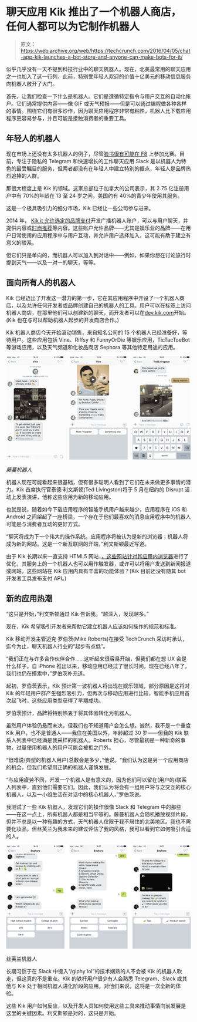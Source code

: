 # 聊天应用 Kik 推出了一个机器人商店，任何人都可以为它制作机器人

> 原文：<https://web.archive.org/web/https://techcrunch.com/2016/04/05/chat-app-kik-launches-a-bot-store-and-anyone-can-make-bots-for-it/>

似乎几乎没有一天不提到科技行业中的聊天机器人。现在，北美最常用的聊天应用之一也加入了这一行列，此前，特别受年轻人欢迎的价值十亿美元的移动信息服务向机器人敞开了大门。

首先，让我们检查一下什么是机器人。它们是遵循特定指令与用户交互的自动化帐户。它们通常提供内容——像 GIF 或天气预报——但是可以通过编程做各种各样的事情。围绕它们有很多炒作，因为聊天应用程序非常有粘性，机器人比下载应用程序更容易参与，并且可能是接触消费者的重要工具。

## 年轻人的机器人

现在市场上还没有太多机器人的例子，尽管[脸书很有可能在 F8](https://web.archive.org/web/20230313073330/https://techcrunch.com/2016/01/05/facebook-messenger-bots/) 上参加比赛。目前，专注于隐私的 Telegram 和快速增长的工作聊天应用 Slack 是以机器人为特色的最受瞩目的服务，但两者都没有在年轻人中建立特别的据点，年轻人是品牌热烈追捧的人群。

那很大程度上是 Kik 的领域。这家总部位于加拿大的公司表示，其 2.75 亿注册用户中有 70%的年龄在 13 至 24 岁之间，美国约有 40%的青少年使用其服务。

这是一个极具吸引力的细分市场，Kik 已经让一些公司参与进来。

2014 年， [Kik it 允许选定的品牌支付](https://web.archive.org/web/20230313073330/https://techcrunch.com/2014/11/06/kik-introduces-promoted-chats-to-let-brands-on-its-messaging-app-and-finally-make-money/)开发广播机器人账户，可以与用户聊天，并提供内容或[时尚推荐](https://web.archive.org/web/20230313073330/https://techcrunch.com/2015/12/21/kik-invests-in-its-platform-buys-fashion-startup-behind-popular-kik-bot/)等内容。这些账户允许品牌——尤其是娱乐业的品牌——在用户日常使用的应用程序中与用户互动，并允许用户选择加入，这可能有助于建立有意义的联系。

但它们只是单向的，而机器人可以加入到对话中——例如，如果你想在讨论旅行时提到天气——以及一对一的聊天，等等。

## 面向所有人的机器人

Kik 已经迈出了开发这一潜力的第一步，它在其应用程序中开设了一个机器人商店，以及允许任何开发者或品牌创建自己的机器人的工具。用户可以在标签上访问机器人商店，在那里他们可以创建新的聊天，而开发者可以在[dev.kik.com](https://web.archive.org/web/20230313073330/https://dev.kik.com/#/home)开始。(Kik 也在与可以帮助机器人起步的开发商店合作。)

Kik 机器人商店今天开始滚动销售，来自知名公司的 15 个机器人已经准备好，等待用户。这些应用包括 Vine、Riffsy 和 FunnyOrDie 等娱乐应用，TicTacToeBot 等游戏应用，以及天气频道和化妆品商店 Sephora 等其他特定用途的应用。

![vine bot](img/ca2cb90d9977ba0b857b9bfdeeadd689.png)

*藤蔓机器人*

机器人现在可能看起来很基础，但有很多聪明人看到了它们在未来做更多事情的潜力。Kik 首席执行官泰德·利文斯顿(Ted Livingston)将于 5 月在纽约的 Disrupt 活动上发表演讲，他称这些应用为新的移动应用。

也就是说，随着如今下载应用程序的智能手机用户越来越少，应用程序在 iOS 和 Android 之间架起了一座桥梁，一个存在于他们最喜欢的消息应用程序中的机器人可能是与消费者互动的更好方式。

“聊天将成为下一个伟大的操作系统。应用程序将被认为是新的浏览器；机器人将成为新的网站。这是一个新互联网的开端，”利文斯顿最近写道。

由于 Kik 长期以来一直支持 HTML5 网站，[，这些网站针对其应用内浏览器](https://web.archive.org/web/20230313073330/https://techcrunch.com/2015/04/14/kik-full-browser/)进行了优化，其服务上的一个机器人也可以用作触发器，或许可以将用户发送到新闻报道或网站，这些网站在 Kik 应用内具有丰富的功能体验？(Kik 目前还没有随其 bot 开发者工具发布支付 API。)

## 新的应用热潮

“这只是开始，”利文斯顿通过 Kik 告诉我。“越深入，发现越多。”

现在，Kik 希望吸引开发者来帮助它建立机器人应该如何操作的规范和标准。

Kik 移动开发主管迈克·罗伯茨(Mike Roberts)在接受 TechCrunch 采访时承认，迄今为止，聊天机器人行业的“起步有点低”。

“我们正在与许多合作伙伴合作……这听起来很容易开始，但我们都在想 UX 会是什么样子。自 iPhone 推出以来，移动应用已经过了很长时间，现在已经八年了，我们也仍在摸索中，”罗伯茨补充道。

起初，罗伯茨表示，Kik 预计第一波机器人将出现在娱乐领域，部分原因是这将对 Kik 的年轻用户群产生强烈吸引力，但再次与移动应用进行比较，智能手机应用首次起飞时，这些应用类型获得了早期成功。

罗伯茨预计，品牌将特别热衷于将其体验转化为机器人。

虽然用户体验仍悬而未决，但我们也不知道用户会怎么想。诚然，我不是一个重度 Kik 用户，也不是普通人——我住在美国以外，年龄超过 30 岁——但我的 Kik 联系人列表中已经满是我采样的机器人。Roberts 担心，尽管最初是一种新奇的事物，过量使用机器人的用户可能会被拒之门外。

“很难说(典型的机器人用户)总数会是多少，”他说。“我们认为这是另一个应用商店的机会，但我们希望用正确的机器人谨慎发展。

“与应用疲劳不同，开发一个机器人是有意义的，因为他们可以留在(用户的)联系人列表中，直到他们需要它们。因此，我们认为将会有一组用户将与之交互的核心机器人，以及一小组生活在对话中的核心机器人，”罗伯茨说。

我测试了一些 Kik 机器人，发现它们的操作很像 Slack 和 Telegram 中的那些——在这一点上，所有机器人都是相当平等的。藤蔓机器人会随机播放视频片段，但并不总是以一种有趣的方式，天气机器人仅限于我不居住的北美地区。我也不需要化妆品，但丝芙兰为我未来的建议评估了我的风格，我可以看到它如何吸引合适的人。

![sephora](img/45260198a3da433a18f525ce02fe58f3.png)

丝芙兰机器人

长期习惯于在 Slack 中键入“/giphy lol”的技术娴熟的人不会被 Kik 的机器人吹走，但这真的不是重点。Kik 的铁杆用户很少有人会熟悉 Telegram、Slack 或其他与 Kik 处于相同机器人进化阶段的应用。对他们来说，这将是一次全新的体验。

这些 Kik 用户如何反应，以及开发人员如何使用这些工具来推动事情向前发展是这里的关键因素。利文斯顿是对的，这只是开始。